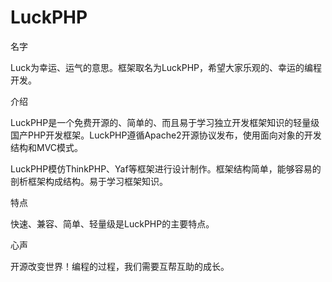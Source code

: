 # LuckPHP
名字

Luck为幸运、运气的意思。框架取名为LuckPHP，希望大家乐观的、幸运的编程开发。

介绍

LuckPHP是一个免费开源的、简单的、而且易于学习独立开发框架知识的轻量级国产PHP开发框架。LuckPHP遵循Apache2开源协议发布，使用面向对象的开发结构和MVC模式。

LuckPHP模仿ThinkPHP、Yaf等框架进行设计制作。框架结构简单，能够容易的剖析框架构成结构。易于学习框架知识。

特点

快速、兼容、简单、轻量级是LuckPHP的主要特点。

心声

开源改变世界！编程的过程，我们需要互帮互助的成长。